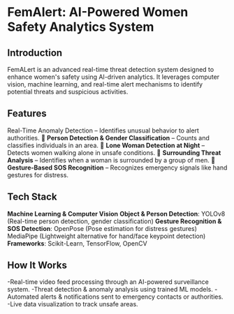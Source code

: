 # FemAlert: AI-Powered Women Safety Analytics System
## Introduction
FemALert is an advanced real-time threat detection system designed to enhance women's safety using AI-driven analytics. It leverages computer vision, machine learning, and real-time alert mechanisms to identify potential threats and suspicious activities.

## Features
 Real-Time Anomaly Detection – Identifies unusual behavior to alert authorities.
🔹 **Person Detection & Gender Classification** – Counts and classifies individuals in an area.
🔹 **Lone Woman Detection at Night** – Detects women walking alone in unsafe conditions.
🔹 **Surrounding Threat Analysis** – Identifies when a woman is surrounded by a group of men.
🔹 **Gesture-Based SOS Recognition** – Recognizes emergency signals like hand gestures for distress.

## Tech Stack
**Machine Learning & Computer Vision**
**Object & Person Detection**:
YOLOv8 (Real-time person detection, gender classification)
**Gesture Recognition & SOS Detection**:
OpenPose (Pose estimation for distress gestures)
MediaPipe (Lightweight alternative for hand/face keypoint detection)
**Frameworks**: Scikit-Learn, TensorFlow, OpenCV

## How It Works
-Real-time video feed processing through an AI-powered surveillance system.
-Threat detection & anomaly analysis using trained ML models.
-Automated alerts & notifications sent to emergency contacts or authorities.
-Live data visualization to track unsafe areas.
